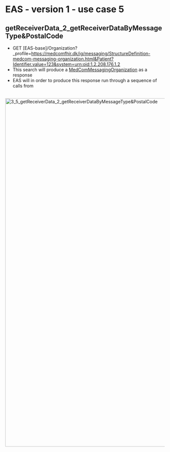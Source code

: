 # EAS - version 1 - use case 5

## getReceiverData_2_getReceiverDataByMessageType&PostalCode

- GET [EAS-base]/Organization?_profile=https://medcomfhir.dk/ig/messaging/StructureDefinition-medcom-messaging-organization.html&Patient?Identifier.value=123&system=urn:oid:1.2.208.176.1.2
- This search will produce a <a href="https://medcomfhir.dk/ig/messaging/StructureDefinition-medcom-messaging-organization.html" target="_blank">MedComMessagingOrganization</a> as a response
- EAS will in order to produce this response run through a sequence of calls from 

<br/>

<img src="./3_5_getReceiverData_2_getReceiverDataByMessageType&PostalCode.png" alt="3_5_getReceiverData_2_getReceiverDataByMessageType&PostalCode" width="1100">

